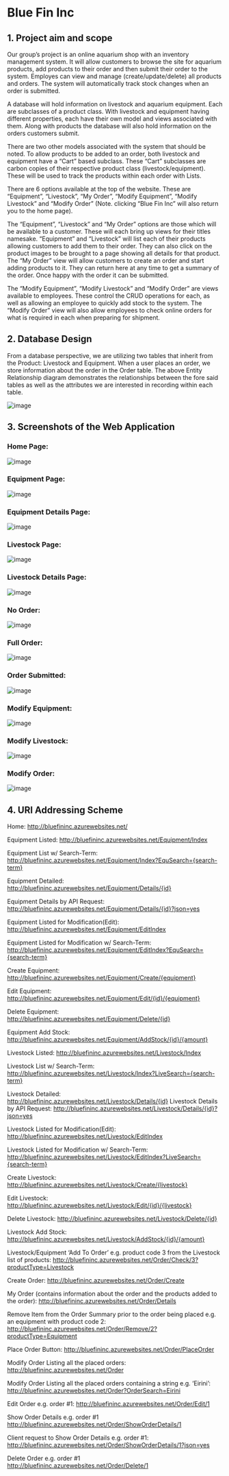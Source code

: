 # Blue Fin Inc

## 1. Project aim and scope 
 
Our group’s project is an online aquarium shop with an inventory management system. It will allow customers to browse the site for aquarium products, add products to their order and then submit their order to the system. Employes can view and manage (create/update/delete) all products and orders. The system will automatically track stock changes when an order is submitted.
 
A database will hold information on livestock and aquarium equipment. Each are subclasses of a product class. With livestock and equipment having different properties, each have their own model and views associated with them. Along with products the database will also hold information on the orders customers submit.  
 
There are two other models associated with the system that should be noted. To allow products to be added to an order, both livestock and equipment have a “Cart” based subclass. These “Cart” subclasses are carbon copies of their respective product class (livestock/equipment). These will be used to track the products within each order with Lists.
 
There are 6 options available at the top of the website. These are “Equipment”, “Livestock”, “My Order”, “Modify Equipment”, “Modify Livestock” and “Modify Order” (Note. clicking “Blue Fin Inc” will also return you to the home page).
 
The “Equipment”, “Livestock” and “My Order” options are those which will be available to a customer. These will each bring up views for their titles namesake. “Equipment” and “Livestock” will list each of their products allowing customers to add them to their order. They can also click on the product images to be brought to a page showing all details for that product. The “My Order” view will allow customers to create an order and start adding products to it. They can return here at any time to get a summary of the order. Once happy with the order it can be submitted.
 
The “Modify Equipment”, “Modify Livestock” and “Modify Order” are views available to employees. These control the CRUD operations for each, as well as allowing an employee to quickly add stock to the system. The “Modify Order” view will also allow employees to check online orders for what is required in each when preparing for shipment. 
 
 
## 2. Database Design  
 
From a database perspective, we are utilizing two tables that inherit from the Product: Livestock and Equipment. When a user places an order, we store information about the order in the Order table. The above Entity Relationship diagram demonstrates the relationships between the fore said tables as well as the attributes we are interested in recording within each table.  
 
 ![image](https://drive.google.com/uc?export=view&id=15CegLeIU12G8efakt-rVHZJD48GYg5jC)
 
## 3. Screenshots of the Web Application 
 
### Home Page: 
 
 ![image](https://drive.google.com/uc?export=view&id=17Fz8Zv2_A5AA1FfOOCsPMP_MLDg9EPoZ)
 
### Equipment Page:
 
 ![image](https://drive.google.com/uc?export=view&id=1SnOe5yFXRSpjdEaXvWWKUEARdwSimPN7)
 
### Equipment Details Page:
 
 ![image](https://drive.google.com/uc?export=view&id=1q2Xv7DMcVLyRu3ta7ghi8PHsO0vgFDGl)
 
### Livestock Page:
 
 ![image](https://drive.google.com/uc?export=view&id=1w4UDeJniPGvmIkAG1D_5Jvh-8sA5ebYp)
 
### Livestock Details Page:
 
 ![image](https://drive.google.com/uc?export=view&id=1MHdYdSkE17RWT1_2Tz6g-xRLnQJ4U219)

### No Order:

  ![image](https://drive.google.com/uc?export=view&id=1AUjDx1gOVIu1HMFmD0T16-I-cCD1oGie)
  
### Full Order:
 
  ![image](https://drive.google.com/uc?export=view&id=1OSAJvrPKl3F20HGRmEQN5--LrQcKDIJq) 
  
### Order Submitted:

  ![image](https://drive.google.com/uc?export=view&id=1A38_hT5AW-exOPOUsujtbPOfk7WTIr6O) 
 
### Modify Equipment:
 
  ![image](https://drive.google.com/uc?export=view&id=1SPvSwUPKRylY5Wkote1o4qtx84ByNvFJ) 
 
### Modify Livestock:

  ![image](https://drive.google.com/uc?export=view&id=19gFCDRFg3UM32vCcuQBDIZmhREoPLiqD)
 
### Modify Order:

  ![image](https://drive.google.com/uc?export=view&id=1qhpCRzffz6-oSAO0kZUWV4DedzAlABIp)

## 4. URI Addressing Scheme 
 
Home:
http://bluefininc.azurewebsites.net/ 
 
Equipment Listed:
http://bluefininc.azurewebsites.net/Equipment/Index
 
Equipment List w/ Search-Term:
http://bluefininc.azurewebsites.net/Equipment/Index?EquSearch={search-term}
 
Equipment Detailed:
http://bluefininc.azurewebsites.net/Equipment/Details/{id}
 
Equipment Details by API Request:
http://bluefininc.azurewebsites.net/Equipment/Details/{id}?json=yes
 
Equipment Listed for Modification(Edit):
http://bluefininc.azurewebsites.net/Equipment/EditIndex
 
Equipment Listed for Modification w/ Search-Term:
http://bluefininc.azurewebsites.net/Equipment/EditIndex?EquSearch={search-term}
 
Create Equipment:
http://bluefininc.azurewebsites.net/Equipment/Create/{equipment}
 
Edit Equipment:
http://bluefininc.azurewebsites.net/Equipment/Edit/{id}/{equipment}
 
Delete Equipment:
http://bluefininc.azurewebsites.net/Equipment/Delete/{id}
 
Equipment Add Stock:
http://bluefininc.azurewebsites.net/Equipment/AddStock/{id}/{amount}
 
Livestock Listed:
http://bluefininc.azurewebsites.net/Livestock/Index
 
Livestock List w/ Search-Term:
http://bluefininc.azurewebsites.net/Livestock/Index?LiveSearch={search-term}
 
Livestock Detailed:
http://bluefininc.azurewebsites.net/Livestock/Details/{id}
Livestock Details by API Request:
http://bluefininc.azurewebsites.net/Livestock/Details/{id}?json=yes
 
Livestock Listed for Modification(Edit):
http://bluefininc.azurewebsites.net/Livestock/EditIndex
 
Livestock Listed for Modification w/ Search-Term:
http://bluefininc.azurewebsites.net/Livestock/EditIndex?LiveSearch={search-term}
 
Create Livestock:
http://bluefininc.azurewebsites.net/Livestock/Create/{livestock}
 
Edit Livestock:
http://bluefininc.azurewebsites.net/Livestock/Edit/{id}/{livestock}
 
Delete Livestock:
http://bluefininc.azurewebsites.net/Livestock/Delete/{id}
 
Livestock Add Stock:
http://bluefininc.azurewebsites.net/Livestock/AddStock/{id}/{amount}
 
Livestock/Equipment ‘Add To Order’ e.g. product code 3 from the Livestock list of products:
http://bluefininc.azurewebsites.net/Order/Check/3?productType=Livestock
 
Create Order:
http://bluefininc.azurewebsites.net/Order/Create 
 
My Order (contains information about the order and the products added to the order): 
http://bluefininc.azurewebsites.net/Order/Details 
 
Remove Item from the Order Summary prior to the order being placed e.g. an equipment with product code 2:
http://bluefininc.azurewebsites.net/Order/Remove/2?productType=Equipment 
 
Place Order Button: 
http://bluefininc.azurewebsites.net/Order/PlaceOrder  
 
Modify Order Listing all the placed orders:
http://bluefininc.azurewebsites.net/Order 
 
Modify Order Listing all the placed orders containing a string e.g. ‘Eirini’: 
http://bluefininc.azurewebsites.net/Order?OrderSearch=Eirini 
 
 
Edit Order e.g. order #1:
http://bluefininc.azurewebsites.net/Order/Edit/1 
 
 
Show Order Details e.g. order #1
http://bluefininc.azurewebsites.net/Order/ShowOrderDetails/1 
 
Client request to Show Order Details e.g. order #1:
http://bluefininc.azurewebsites.net/Order/ShowOrderDetails/1?json=yes 
 
Delete Order e.g. order #1
http://bluefininc.azurewebsites.net/Order/Delete/1 
